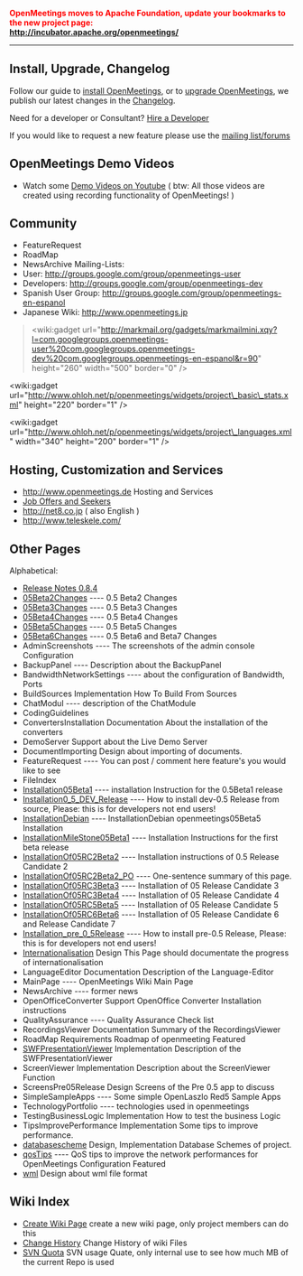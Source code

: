 <b><font color='#FF0000'> OpenMeetings moves to Apache Foundation, update your bookmarks to the new project page:<br /><a href='http://incubator.apache.org/openmeetings/'><a href='http://incubator.apache.org/openmeetings/'>http://incubator.apache.org/openmeetings/</a></a> </font></b>

---


## Install, Upgrade, Changelog ##

Follow our guide to [install OpenMeetings](InstallationOpenMeetings.md), or to [upgrade OpenMeetings](UpdateOpenMeetings.md), we publish our latest changes in the [Changelog](ChangeLog.md).

Need for a developer or Consultant? [Hire a Developer](http://code.google.com/p/openmeetings/wiki/Jobs)

If you would like to request a new feature please use the [mailing list/forums](http://groups.google.com/d/forum/openmeetings-user)

## OpenMeetings Demo Videos ##

  * Watch some [Demo Videos on Youtube](http://www.youtube.com/user/sebastwagner) ( btw: All those videos are created using recording functionality of OpenMeetings! )

## Community ##

  * FeatureRequest
  * RoadMap
  * NewsArchive
Mailing-Lists:
  * User: http://groups.google.com/group/openmeetings-user
  * Developers: http://groups.google.com/group/openmeetings-dev
  * Spanish User Group: http://groups.google.com/group/openmeetings-en-espanol
  * Japanese Wiki: http://www.openmeetings.jp

> &lt;wiki:gadget url="http://markmail.org/gadgets/markmailmini.xqy?l=com.googlegroups.openmeetings-user%20com.googlegroups.openmeetings-dev%20com.googlegroups.openmeetings-en-espanol&r=90" height="260" width="500" border="0" /&gt;


&lt;wiki:gadget url="http://www.ohloh.net/p/openmeetings/widgets/project\_basic\_stats.xml" height="220" border="1" /&gt;

&lt;wiki:gadget url="http://www.ohloh.net/p/openmeetings/widgets/project\_languages.xml" width="340" height="200" border="1" /&gt;


## Hosting, Customization and Services ##

  * http://www.openmeetings.de Hosting and Services
  * [Job Offers and Seekers](http://code.google.com/p/openmeetings/wiki/Jobs)
  * http://net8.co.jp  ( also English  )
  * http://www.teleskele.com/

## Other Pages ##

Alphabetical:

  * [Release Notes 0.8.4](OpenMeetings084.md)
  * [05Beta2Changes](05Beta2Changes.md)  	----  	0.5 Beta2 Changes
  * [05Beta3Changes](05Beta3Changes.md) 	---- 	0.5 Beta3 Changes
  * [05Beta4Changes](05Beta4Changes.md) 	---- 	0.5 Beta4 Changes
  * [05Beta5Changes](05Beta5Changes.md) 	---- 	0.5 Beta5 Changes
  * [05Beta6Changes](05Beta6Changes.md) 	---- 	0.5 Beta6 and Beta7 Changes
  * AdminScreenshots 	---- 	The screenshots of the admin console   Configuration
  * BackupPanel 	---- 	Description about the BackupPanel
  * BandwidthNetworkSettings 	---- 	about the configuration of Bandwidth, Ports
  * BuildSources 	Implementation 	How To Build From Sources
  * ChatModul 	---- 	description of the ChatModule
  * CodingGuidelines
  * ConvertersInstallation 	Documentation 	About the installation of the converters
  * DemoServer 	Support 	about the Live Demo Server
  * DocumentImporting 	Design 	about importing of documents.
  * FeatureRequest 	---- 	You can post / comment here feature's you would like to see
  * FileIndex
  * [Installation05Beta1](Installation05Beta1.md) 	---- 	installation Instruction for the 0.5Beta1 release
  * [Installation0\_5\_DEV\_Release](Installation0_5_DEV_Release.md) 	---- 	How to install dev-0.5 Release from source, Please: this is for developers not end users!
  * [InstallationDebian](InstallationDebian.md) 	---- 	InstallationDebian openmeetings05Beta5   Installation
  * [InstallationMileStone05Beta1](InstallationMileStone05Beta1.md) 	---- 	Installation Instructions for the first beta release
  * [InstallationOf05RC2Beta2](InstallationOf05RC2Beta2.md) 	---- 	Installation instructions of 0.5 Release Candidate 2
  * [InstallationOf05RC2Beta2\_PO](InstallationOf05RC2Beta2_PO.md) 	---- 	One-sentence summary of this page.
  * [InstallationOf05RC3Beta3](InstallationOf05RC3Beta3.md) 	---- 	Installation of 05 Release Candidate 3
  * [InstallationOf05RC3Beta4](InstallationOf05RC3Beta4.md) 	---- 	Installation of 05 Release Candidate 4
  * [InstallationOf05RC5Beta5](InstallationOf05RC5Beta5.md) 	---- 	Installation of 05 Release Candidate 5
  * [InstallationOf05RC6Beta6](InstallationOf05RC6Beta6.md) 	---- 	Installation of 05 Release Candidate 6 and Release Candidate 7
  * [Installation\_pre\_0\_5Release](Installation_pre_0_5Release.md) 	---- 	How to install pre-0.5 Release, Please: this is for developers not end users!
  * [Internationalisation](Internationalisation.md) 	Design 	This Page should documentate the progress of internationalisation
  * LanguageEditor 	Documentation 	Description of the Language-Editor
  * MainPage 	---- 	OpenMeetings Wiki Main Page
  * NewsArchive 	---- 	former news
  * OpenOfficeConverter 	Support 	OpenOffice Converter Installation instructions
  * QualityAssurance 	---- 	Quality Assurance Check list
  * RecordingsViewer 	Documentation 	Summary of the RecordingsViewer
  * RoadMap 	Requirements 	Roadmap of openmeeting   Featured
  * [SWFPresentationViewer](SWFPresentationViewer.md) 	Implementation 	Description of the SWFPresentationViewer
  * ScreenViewer 	Implementation 	Description about the ScreenViewer Function
  * ScreensPre05Release 	Design 	Screens of the Pre 0.5 app to discuss
  * SimpleSampleApps 	---- 	Some simple OpenLaszlo Red5 Sample Apps
  * TechnologyPortfolio 	---- 	technologies used in openmeetings
  * TestingBusinessLogic 	Implementation 	How to test the business Logic
  * TipsImprovePerformance 	Implementation 	Some tips to improve performance.
  * [databasescheme](databasescheme.md) 	Design, Implementation 	Database Schemes of project.
  * [qosTips](qosTips.md) 	---- 	QoS tips to improve the network performances for OpenMeetings   Configuration Featured
  * [wml](wml.md) 	Design 	about wml file format

## Wiki Index ##

  * [Create Wiki Page](http://code.google.com/p/openmeetings/w/edit) create a new wiki page, only project members can do this
  * [Change History](http://code.google.com/p/openmeetings/w/list) Change History of wiki Files
  * [SVN Quota](http://code.google.com/p/openmeetings/source) SVN usage Quate, only internal use to see how much MB of the current Repo is used